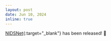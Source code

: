 ```yaml
---
layout: post
date: Jun 10, 2024
inline: true
---
```



[NIDSNet](https://irvlutd.github.io/NIDSNet){:target="_blank"} has been released! 🌟